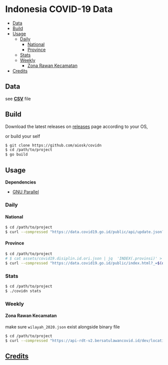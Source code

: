 # Indonesia COVID-19 Data

- [Data](#data)
- [Build](#build)
- [Usage](#usage)
  - [Daily](#daily)
    - [National](#national)
    - [Province](#province)
  - [Stats](#stats)
  - [Weekly](#weekly)
    - [Zona Rawan Kecamatan](#zona-rawan-kecamatan)
- [Credits](#credits)

## Data

see [**CSV**](https://github.com/aiosk/covidn/blob/master/cli/dist/desktop) file

## Build

Download the latest releases on [releases](https://github.com/aiosk/covidn/releases) page according to your OS,

or build your self

```sh
$ git clone https://github.com/aiosk/covidn
$ cd /path/to/project
$ go build
```

## Usage

**Dependencies**

- [GNU Parallel](https://www.gnu.org/software/parallel/)

### Daily

#### National

```sh
$ cd /path/to/project
$ curl --compressed "https://data.covid19.go.id/public/api/update.json?_=$(date +%s%3N)" | ./covidn national -
```

<!-- $ ~/Dropbox/Scripts/curlz.sh "https://data.covid19.go.id/public/api/update.json?_=$(date +%s%3N)" | ./covidn national - -->

#### Province

```sh
$ cd /path/to/project
# $ cat assets/covid19.disiplin.id.ori.json | jq  'INDEX(.provinsi)' > assets/covid19.disiplin.id.json
$ curl --compressed "https://data.covid19.go.id/public/index.html?_=$(date +%s%3N)" |  ./covidn prov - | parallel -k "curl --compressed 'https://data.covid19.go.id/public/api/prov_detail_{}.json?_=$(date +%s%3N)' | ./covidn provitem -"
```

<!-- $ ~/Dropbox/Scripts/curlz.sh "https://data.covid19.go.id/public/index.html?_=$(date +%s%3N)" |  ./covidn prov - | parallel -k "~/Dropbox/Scripts/curlz.sh 'https://data.covid19.go.id/public/api/prov_detail_{}.json?_=$(date +%s%3N)' | ./covidn provitem -" -->

### Stats

```sh
$ cd /path/to/project
$ ./covidn stats
```

### Weekly

#### Zona Rawan Kecamatan

make sure `wilayah_2020.json` exist alongside binary file

<!-- ```sh
-H "Host:api-rdt-v2.bersatulawancovid.id" \
-H "Connection:Keep-Alive" \
``` -->

```sh
$ cd /path/to/project
$ curl --compressed "https://api-rdt-v2.bersatulawancovid.id/dev/location/all_rawan?_=$(date +%s%3N)" | ./covidn rawan -
```

<!-- $ ~/Dropbox/Scripts/curlz.sh "https://api-rdt-v2.bersatulawancovid.id/dev/location/all_rawan?_=$(date +%s%3N)" | ./covidn rawan - -->

## [Credits](https://github.com/aiosk/covidn/#credits)
